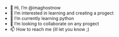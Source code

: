 - 👋 Hi, I’m @imaghostnow
- 👀 I’m interested in learning and creating a progect 
- 🌱 I’m currently learning python 
- 💞️ I’m looking to collaborate on any progect 
- 📫 How to reach me (ill let you know ;)

<!---
imaghostnow/imaghostnow is a ✨ special ✨ repository because its `README.md` (this file) appears on your GitHub profile.
You can click the Preview link to take a look at your changes.
--->
